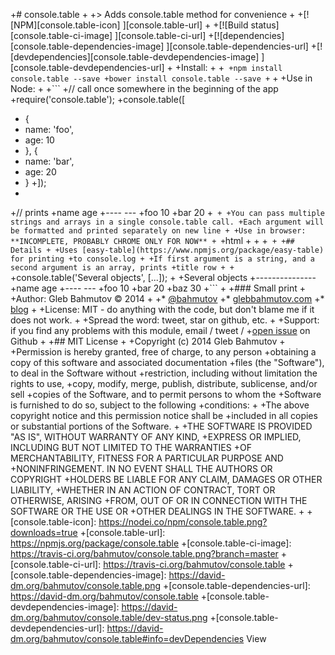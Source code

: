 +# console.table
 +
 +> Adds console.table method for convenience
 +
 +[![NPM][console.table-icon] ][console.table-url]
 +
 +[![Build status][console.table-ci-image] ][console.table-ci-url]
 +[![dependencies][console.table-dependencies-image] ][console.table-dependencies-url]
 +[![devdependencies][console.table-devdependencies-image] ][console.table-devdependencies-url]
 +
 +Install:
 +
 +```
 +npm install console.table --save
 +bower install console.table --save
 +```
 +
 +Use in Node:
 +
 +```
 +// call once somewhere in the beginning of the app
 +require('console.table');
 +console.table([
 +  {
 +    name: 'foo',
 +    age: 10
 +  }, {
 +    name: 'bar',
 +    age: 20
 +  }
 +]);
 +
 +// prints
 +name  age
 +----  ---
 +foo   10
 +bar   20
 +```
 +
 +You can pass multiple strings and arrays in a single console.table call.
 +Each argument will be formatted and printed separately on new line
 +
 +Use in browser: **INCOMPLETE, PROBABLY CHROME ONLY FOR NOW**
 +
 +```html
 +<script src="bower_components/console.table/dist/console.table.js"></script>
 +<script>
 +console.table([{name: 'foo'}, {name: 'bar'}]);
 +</script>
 +```
 +
 +## Details
 +
 +Uses [easy-table](https://www.npmjs.org/package/easy-table) for printing
 +to console.log
 +
 +If first argument is a string, and a second argument is an array, prints
 +title row
 +
 +```
 +console.table('Several objects', [...]);
 +
 +Several objects
 +---------------
 +name  age
 +----  ---
 +foo   10
 +bar   20
 +baz   30
 +```
 +
 +### Small print
 +
 +Author: Gleb Bahmutov &copy; 2014
 +
 +* [@bahmutov](https://twitter.com/bahmutov)
 +* [glebbahmutov.com](http://glebbahmutov.com)
 +* [blog](http://bahmutov.calepin.co/)
 +
 +License: MIT - do anything with the code, but don't blame me if it does not work.
 +
 +Spread the word: tweet, star on github, etc.
 +
 +Support: if you find any problems with this module, email / tweet /
 +[open issue](https://github.com/bahmutov/console.table/issues) on Github
 +
 +## MIT License
 +
 +Copyright (c) 2014 Gleb Bahmutov
 +
 +Permission is hereby granted, free of charge, to any person
 +obtaining a copy of this software and associated documentation
 +files (the "Software"), to deal in the Software without
 +restriction, including without limitation the rights to use,
 +copy, modify, merge, publish, distribute, sublicense, and/or sell
 +copies of the Software, and to permit persons to whom the
 +Software is furnished to do so, subject to the following
 +conditions:
 +
 +The above copyright notice and this permission notice shall be
 +included in all copies or substantial portions of the Software.
 +
 +THE SOFTWARE IS PROVIDED "AS IS", WITHOUT WARRANTY OF ANY KIND,
 +EXPRESS OR IMPLIED, INCLUDING BUT NOT LIMITED TO THE WARRANTIES
 +OF MERCHANTABILITY, FITNESS FOR A PARTICULAR PURPOSE AND
 +NONINFRINGEMENT. IN NO EVENT SHALL THE AUTHORS OR COPYRIGHT
 +HOLDERS BE LIABLE FOR ANY CLAIM, DAMAGES OR OTHER LIABILITY,
 +WHETHER IN AN ACTION OF CONTRACT, TORT OR OTHERWISE, ARISING
 +FROM, OUT OF OR IN CONNECTION WITH THE SOFTWARE OR THE USE OR
 +OTHER DEALINGS IN THE SOFTWARE.
 +
 +[console.table-icon]: https://nodei.co/npm/console.table.png?downloads=true
 +[console.table-url]: https://npmjs.org/package/console.table
 +[console.table-ci-image]: https://travis-ci.org/bahmutov/console.table.png?branch=master
 +[console.table-ci-url]: https://travis-ci.org/bahmutov/console.table
 +[console.table-dependencies-image]: https://david-dm.org/bahmutov/console.table.png
 +[console.table-dependencies-url]: https://david-dm.org/bahmutov/console.table
 +[console.table-devdependencies-image]: https://david-dm.org/bahmutov/console.table/dev-status.png
 +[console.table-devdependencies-url]: https://david-dm.org/bahmutov/console.table#info=devDependencies
View
